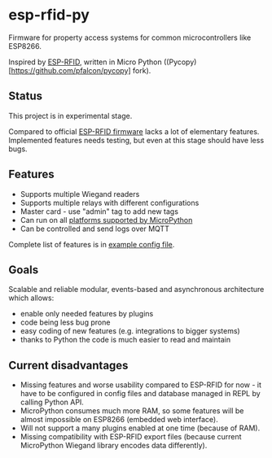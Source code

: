 # esp-rfid-py
Firmware for property access systems for common microcontrollers like ESP8266.

Inspired by [ESP-RFID](https://github.com/esprfid/esp-rfid), written in Micro Python ((Pycopy)[https://github.com/pfalcon/pycopy] fork).

## Status

This project is in experimental stage.

Compared to official [ESP-RFID firmware](https://github.com/esprfid/esp-rfid) lacks a lot of elementary features. Implemented features needs testing, but even at this stage should have less bugs.

## Features

- Supports multiple Wiegand readers
- Supports multiple relays with different configurations
- Master card - use "admin" tag to add new tags
- Can run on all [platforms supported by MicroPython](http://www.micropython.org/download)
- Can be controlled and send logs over MQTT

Complete list of features is in [example config file](src/example.config.py).

## Goals

Scalable and reliable modular, events-based and asynchronous architecture which allows:

- enable only needed features by plugins
- code being less bug prone
- easy coding of new features (e.g. integrations to bigger systems)
- thanks to Python the code is much easier to read and maintain

## Current disadvantages

- Missing features and worse usability compared to ESP-RFID for now - it have to be configured in config files and database managed in REPL by calling Python API.
- MicroPython consumes much more RAM, so some features will be almost impossible on ESP8266 (embedded web interface).
- Will not support a many plugins enabled at one time (because of RAM).
- Missing compatibility with ESP-RFID export files (because current MicroPython Wiegand library encodes data differently).
